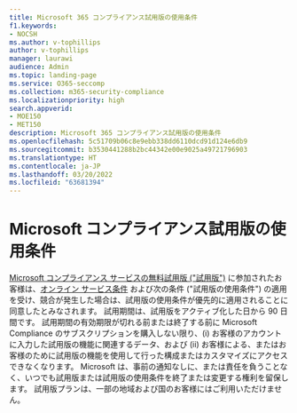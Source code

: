 ```yaml
---
title: Microsoft 365 コンプライアンス試用版の使用条件
f1.keywords:
- NOCSH
ms.author: v-tophillips
author: v-tophillips
manager: laurawi
audience: Admin
ms.topic: landing-page
ms.service: O365-seccomp
ms.collection: m365-security-compliance
ms.localizationpriority: high
search.appverid:
- MOE150
- MET150
description: Microsoft 365 コンプライアンス試用版の使用条件
ms.openlocfilehash: 5c51709b06c8e9ebb338dd6110dcd91d124e6db9
ms.sourcegitcommit: b3530441288b2bc44342e00e9025a49721796903
ms.translationtype: HT
ms.contentlocale: ja-JP
ms.lasthandoff: 03/20/2022
ms.locfileid: "63681394"
---
```

# <a name="microsoft-compliance-trial-terms-and-conditions"></a>Microsoft コンプライアンス試用版の使用条件

[Microsoft コンプライアンス サービスの無料試用版 ("試用版")](compliance-easy-trials.md) に参加されたお客様は、[オンライン サービス条件](https://go.microsoft.com/fwlink/?linkid=2108910) および次の条件 ("試用版の使用条件") の適用を受け、競合が発生した場合は、試用版の使用条件が優先的に適用されることに同意したとみなされます。 試用期間は、試用版をアクティブ化した日から 90 日間です。 試用期間の有効期限が切れる前または終了する前に Microsoft Compliance のサブスクリプションを購入しない限り、(i) お客様のアカウントに入力した試用版の機能に関連するデータ、および (ii) お客様による、またはお客様のために試用版の機能を使用して行った構成またはカスタマイズにアクセスできなくなります。 Microsoft は、事前の通知なしに、または責任を負うことなく、いつでも試用版または試用版の使用条件を終了または変更する権利を留保します。 試用版プランは、一部の地域および国のお客様にはご利用いただけません。
